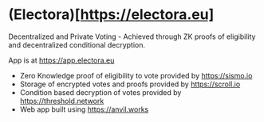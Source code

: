 # (Electora)[https://electora.eu]

Decentralized and Private Voting - Achieved through ZK proofs of eligibility and decentralized conditional decryption.

App is at https://app.electora.eu

* Zero Knowledge proof of eligibility to vote provided by https://sismo.io
* Storage of encrypted votes and proofs provided by https://scroll.io
* Condition based decryption of votes provided by https://threshold.network
* Web app built using https://anvil.works
